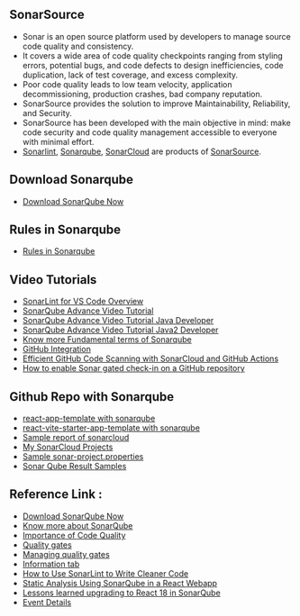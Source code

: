 ## SonarSource 
- Sonar is an open source platform used by developers to manage source code quality and consistency. 
- It covers a wide area of code quality checkpoints ranging from styling errors, potential bugs, and code defects to design inefficiencies, code duplication, lack of test coverage, and excess complexity.
- Poor code quality leads to low team velocity, application decommissioning, production crashes, bad company reputation. 
- SonarSource provides the solution to improve Maintainability, Reliability, and Security. 
- SonarSource has been developed with the main objective in mind: make code security and code quality management accessible to everyone with minimal effort.
- [Sonarlint](https://docs.sonarsource.com/sonarlint/intellij/), [Sonarqube](https://docs.sonarsource.com/sonarqube/latest/), [SonarCloud](https://docs.sonarsource.com/sonarcloud/) are products of [SonarSource](https://www.sonarsource.com/).

## Download Sonarqube
- [Download SonarQube Now](https://www.sonarsource.com/products/sonarqube/downloads/)

## Rules in Sonarqube
- [Rules in Sonarqube](https://rules.sonarsource.com/javascript/)


## Video Tutorials
- [SonarLint for VS Code Overview](https://youtu.be/m8sAdYCIWhY?si=ifUnP0UKa45hNe1W)
- [SonarQube Advance Video Tutorial](https://youtube.com/playlist?list=PLTCuRW0ikUdOdudqz-z43uJppdq97qvDe&si=wK9261M22-04DXjj)
- [SonarQube Advance Video Tutorial Java Developer](https://youtu.be/u5HMAu7Ocuk?si=IldtqYh9VKp301WW)
- [SonarQube Advance Video Tutorial Java2 Developer](https://youtu.be/LpjANAPF2Oo?si=GpFX7vYJfjLNzO2z)
- [Know more Fundamental terms of Sonarqube](https://youtu.be/VspFcbp4zDg?si=fUErpCpYkxa4YxX2)
- [GitHub Integration](https://youtu.be/6zvBuZr8CeI?si=jSDLEwwgoCS9XgAt)
- [Efficient GitHub Code Scanning with SonarCloud and GitHub Actions](https://youtu.be/AYUaIiWZ-_w?si=ROPSPwZn0CLt3seV)
- [How to enable Sonar gated check-in on a GitHub repository](https://youtu.be/komb5GZePmI?si=tb_0UIQ7pOCbk3hS)

## Github Repo with Sonarqube
- [react-app-template with sonarqube](https://github.com/msrajawat298/react-app-template)
- [react-vite-starter-app-template with sonarqube](https://github.com/vitabletech/react-vite-starter-app-template)
- [Sample report of sonarcloud](https://sonarcloud.io/project/overview?id=vitabletec_GeneralJS)
- [My SonarCloud Projects](https://sonarcloud.io/projects)
- [Sample sonar-project.properties](https://github.com/msrajawat298/react-app-template/blob/main/sonar-project.properties)
- [Sonar Qube Result Samples](https://github.com/msrajawat298/react-app-template/pull/2)


## Reference Link : 
- [Download SonarQube Now](https://www.sonarsource.com/products/sonarqube/downloads/)
- [Know more about SonarQube](https://www.tatvasoft.com/blog/introduction-to-sonarqube-sonarlint)
- [Importance of Code Quality](https://www.tatvasoft.com/blog/importance-code-quality/)
- [Quality gates](https://docs.sonarsource.com/sonarcloud/improving/quality-gates/)
- [Managing quality gates](https://docs.sonarsource.com/sonarcloud/standards/managing-quality-gates/)
- [Information tab](https://sonarcloud.io/project/information?id=vitabletec_GeneralJS)
- [How to Use SonarLint to Write Cleaner Code](https://www.freecodecamp.org/news/use-sonarlint-to-write-cleaner-code/)
- [Static Analysis Using SonarQube in a React Webapp](https://medium.com/allient/static-analysis-using-sonarqube-in-a-react-webapp-dd4b335d6062)
- [Lessons learned upgrading to React 18 in SonarQube](https://www.sonarsource.com/blog/upgrading-react-18-sonarqube)
- [Event Details](https://www.meetup.com/reactjs-bangalore/events/299456817)